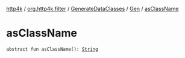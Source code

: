 [http4k](../../../index.md) / [org.http4k.filter](../../index.md) / [GenerateDataClasses](../index.md) / [Gen](index.md) / [asClassName](./as-class-name.md)

# asClassName

`abstract fun asClassName(): `[`String`](https://kotlinlang.org/api/latest/jvm/stdlib/kotlin/-string/index.html)